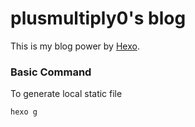 # plusmultiply0's blog

This is my blog power by [Hexo](https://hexo.io/zh-cn/).

### Basic Command
To generate local static file
```bash
hexo g
```